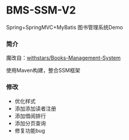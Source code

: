 # BMS-SSM-V2
Spring+SpringMVC+MyBatis 图书管理系统Demo

### 简介
魔改自：[withstars/Books-Management-System](https://github.com/withstars/Books-Management-System)

使用Maven构建，整合SSM框架

### 修改
- 优化样式
- 添加添加读者注册
- 添加借阅排行
- 添加分页查询
- 修复功能bug
